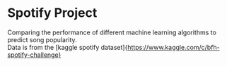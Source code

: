 # Spotify Project
Comparing the performance of different machine learning algorithms to predict song popularity.  
Data is from the [kaggle spotify dataset]{https://www.kaggle.com/c/bfh-spotify-challenge}
